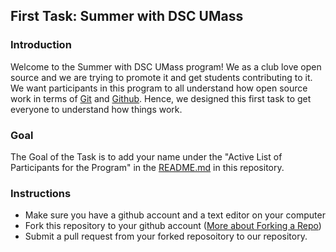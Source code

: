 ## First Task: Summer with DSC UMass

### Introduction 

Welcome to the Summer with DSC UMass program! We as a club love open source and we are trying to promote it and get students contributing to it. We want participants in this program to all understand how open source work in terms of [Git](https://git-scm.com/) and [Github](https://github.com/). Hence, we designed this first task to get everyone to understand how things work. 

### Goal

The Goal of the Task is to add your name under the "Active List of Participants for the Program" in the [README.md](https://github.com/dsc-umass/summer-with-dsc) in this repository. 

### Instructions 

- Make sure you have a github account and a text editor on your computer
- Fork this repository to your github account ([More about Forking a Repo](https://help.github.com/en/enterprise/2.13/user/articles/fork-a-repo))
- Submit a pull request from your forked reposoitory to our repository. 

